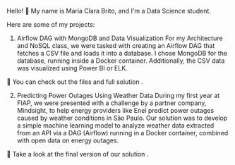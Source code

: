 Hello! 👋
My name is Maria Clara Brito, and I'm a Data Science student.

Here are some of my projects:

1. Airflow DAG with MongoDB and Data Visualization
For my Architecture and NoSQL class, we were tasked with creating an Airflow DAG that fetches a CSV file and loads it into a database. I chose MongoDB for the database, running inside a Docker container. Additionally, the CSV data was visualized using Power BI or ELK.

📁 You can check out the files and full solution .

2. Predicting Power Outages Using Weather Data
During my first year at FIAP, we were presented with a challenge by a partner company, Mindsight, to help energy providers like Enel predict power outages caused by weather conditions in São Paulo. Our solution was to develop a simple machine learning model to analyze weather data extracted from an API via a DAG (Airflow) running in a Docker container, combined with open data on energy outages.

📁 Take a look at the final version of our solution .
<!---
MARIACLARACFBRITO/MARIACLARACFBRITO is a ✨ special ✨ repository because its `README.md` (this file) appears on your GitHub profile.
You can click the Preview link to take a look at your changes.
--->
